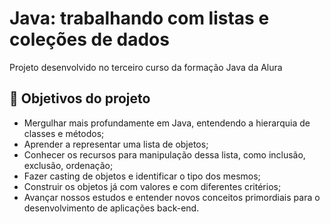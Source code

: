 # Java: trabalhando com listas e coleções de dados

Projeto desenvolvido no terceiro curso da formação Java da Alura


## 🔨 Objetivos do projeto

- Mergulhar mais profundamente em Java, entendendo a hierarquia de classes e métodos;
- Aprender a representar uma lista de objetos;
- Conhecer os recursos para manipulação dessa lista, como inclusão, exclusão, ordenação;
- Fazer casting de objetos e identificar o tipo dos mesmos;
- Construir os objetos já com valores e com diferentes critérios;
- Avançar nossos estudos e entender novos conceitos primordiais para o desenvolvimento de aplicações back-end.
